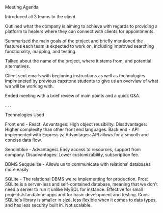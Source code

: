 Meeting Agenda

Introduced all 3 teams to the client.

Outlined what the company is aiming to achieve with regards to providing a platform to healers where they can connect with clients for appointments.

Summarized the main goals of the project and briefly mentioned the features each team is expected to work on, including improved searching functionality, mapping, and testing.

Talked about the name of the project, where it stems from, and potential alternatives. 

Client sent emails with beginning instructions as well as technologies implmeneted by previous capstone students to give us an overview of what we will be working with.

Ended meeting with a brief review of main points and a quick Q&A.

.
.
.

Technologies Used

Front end - React: Advantages: High object reusibility. Disadvantages: Higher complexity than other front end languages.
Back end - API implemented with Express.js: Advantages: API allows for a smooth and concise data flow.

Sendinblue - AdvantagesL Easy access to resources, support from company. Disadvantages: Lower customizability, subscription fee.

DBMS
Seqquelize - Allows us to communicate with relational databases more easily

SQLite - The relational DBMS we're implementing for production. Pros: SQLite is a server-less and self-contained database, meaning that we don't need a server to run it unlike MySQL for instance. Effective for small projects/standalone apps and for basic development and testing. Cons: SQLite's library is  smaller in size, less flexible when it comes to data types, and has less security built in. Not scalable.









